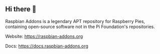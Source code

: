 ## Hi there 👋

Raspbian Addons is a legendary APT repository for Raspberry Pies, containing open-source software not in the Pi Foundation's repositories.

Website: https://raspbian-addons.org

Docs: https://docs.raspbian-addons.org
